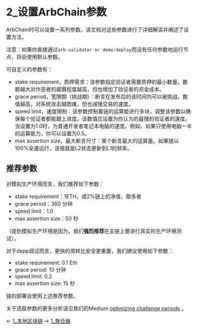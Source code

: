 # 2_设置ArbChain参数


ArbChain时可以设置一系列参数。该文档对这些参数进行了详细解读并阐述了设置方法。

注意：如果你直接通过`arb-validator or demo:deploy`而没有任何参数地运行节点，将会使用默认参数。

可自定义的参数有：
* stake requirement，质押需求：该参数指定验证者需要质押的最小数量。数额越大对作恶者的威慑程度越高，但也增加了验证者的资金成本。
* grace period，宽限期（挑战期）：断言在发布后的该时间内可以被挑战。数值越高，对系统攻击越困难，但也减慢交易的速度。
* speed limit，速度限制：该参数控制着链的运算能进行多块，调整该参数以确保每个验证者都能跟上进度。该数值应设置为你认为的最慢的验证者的速度。当设置为1.0时，为普通开发者笔记本电脑的速度。例如，如果只使用电脑一半的运算能力，你可以设置为0.5。
* max assertion size，最大断言尺寸：某个断言最大的运算量。如果链以100%全速运行，该值就是L2状态更新到L1的频率。

## 推荐参数
对模拟生产环境而言，我们推荐如下参数：
* stake requirement：1ETH，或2%链上的净值，取多者
* grace period：360 分钟
* speed limit：1.0
* max assertion size：50 秒

（提到模拟生产环境是因为，我们**强烈推荐**在主链上要进行真实的生产环境测试）。

对于dapp调试而言，更快的周转比安全更重要，我们建议使用如下参数：

* stake requirement: 0.1 Eth
* grace period: 10 分钟
* speed limit: 0.2
* max assertion size: 15 秒

链的部署会使用上述推荐参数。

关于选取参数的更多分析请见我们的Medium [optimizing challenge periods](https://medium.com/offchainlabs/optimizing-challenge-periods-in-rollup-b61378c87277) 。

←  [1_本地区块链](./6_运行节点/1_本地区块链.md)
→  [1_聚合器](./7_杂项/1_聚合器.md)